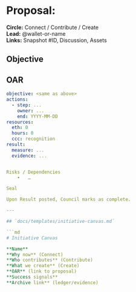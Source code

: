 # Proposal: <Short Name>

**Circle:** Connect / Contribute / Create  
**Lead:** @wallet-or-name  
**Links:** Snapshot #ID, Discussion, Assets

## Objective
<one sentence outcome>

## OAR
```yaml
objective: <same as above>
actions:
  - step: ...
    owner: ...
    end: YYYY-MM-DD
resources:
  eth: 0
  hours: 0
  ccc: recognition
result:
  measure: ...
  evidence: ...


Risks / Dependencies
	•	…

Seal

Upon Result posted, Council marks as complete.

---

## `docs/templates/initiative-canvas.md`

```md
# Initiative Canvas

**Name**  
**Why now** (Connect)  
**Who contributes** (Contribute)  
**What we create** (Create)  
**OAR** (link to proposal)  
**Success signals**  
**Archive link** (ledger/evidence)
